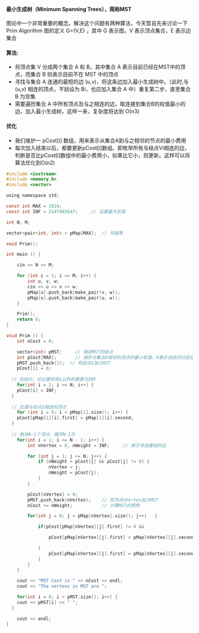 #### 最小生成树（Minimum Spanning Trees），简称MST
图论中一个非常重要的概念。解决这个问题有两种算法，今天暂且先来讨论一下Prim Algorithm
图的定义 G=(V,E) ，其中 G 表示图，V 表示顶点集合，E 表示边集合


#### 算法:
- 将顶点集 V 分成两个集合 A 和 B，其中集合 A 表示目前已经在MST中的顶点，而集合 B 则表示目前不在 MST 中的顶点
- 寻找与集合 A 连通的最短的边 (u,v)，将这条边加入最小生成树中。（此时,与(u,v) 相连的顶点，不妨设为 Bi，也应加入集合 A 中）重复第二步，直至集合 B 为空集
- 需要遍历集合 A 中所有顶点及与之相连的边，取连接到集合B的权值最小的边，加入最小生成树，这样一来，复杂度将达到 O(n3)

#### 优化
- 我们维护一 pCost[i] 数组，用来表示从集合A到与之相邻的节点的最小费用
- 每次加入结束以后，都要更新pCost[i]数组。即枚举所有与结点Vi相连的边，判断是否比pCost[i]数组中的最小费用小，如果比它小，则更新。这样可以将算法优化到O(n2)


```c
#include <iostream>
#include <memory.h> 
#include <vector>

using namespace std;

const int MAX = 1024;
const int INF = 2147483647;		// 设置最大权值 

int N, M;

vector<pair<int, int> > pMap[MAX];	// 邻接表 

void Prim();

int main () {

	cin >> N >> M;

	for (int i = 1; i <= M; i++) {
		int u, v, w;
		cin >> u >> v >> w;
		pMap[u].push_back(make_pair(v, w));
		pMap[v].push_back(make_pair(u, w));
	}

	Prim();
	return 0;
}
```

```c
void Prim () {
	int nCost = 0;

	vector<int> pMST;	  // 储存MST的结点 
	int pCost[MAX];		  // 储存与集合A相邻的顶点的最小权值，0表示该结点已经在MST中
	pMST.push_back(1);	// 将结点1加入MST
	pCost[1] = 0;
  
  // 初始化，切记要将除1以外的都置为INF
	for(int i = 2; i <= N; i++)	{ 
    pCost[i] = INF; 
  }	
  
  // 处理与结点1相连的顶点
	for (int i = 0; i < pMap[1].size(); i++) { 
    pCost[pMap[1][i].first] = pMap[1][i].second; 
  }
  
  // 剩余N-1个顶点，循环N-1次
	for(int i = 1; i <= N - 1; i++) {
		int nVertex = 0, nWeight = INF;		// 用于寻找最短的边

		for (int j = 1; j <= N; j++) {
			if (nWeight > pCost[j] && pCost[j] != 0) {
				nVertex = j;
				nWeight = pCost[j];
			}
		}

		pCost[nVertex] = 0;
		pMST.push_back(nVertex);	// 将节点nVertex加入MST
		nCost += nWeight;	        // 计算MST的费用

		for(int j = 0; j < pMap[nVertex].size(); j++)	{

			if(pCost[pMap[nVertex][j].first] != 0 && 

				pCost[pMap[nVertex][j].first] > pMap[nVertex][j].second)

			{
				pCost[pMap[nVertex][j].first] = pMap[nVertex][j].second;
			}
		}
	}

	cout << "MST Cost is " << nCost << endl;
	cout << "The vertexs in MST are ";

	for(int i = 0; i < pMST.size(); i++) { 
    cout << pMST[i] << " "; 
  } 

	cout << endl;
}
```
